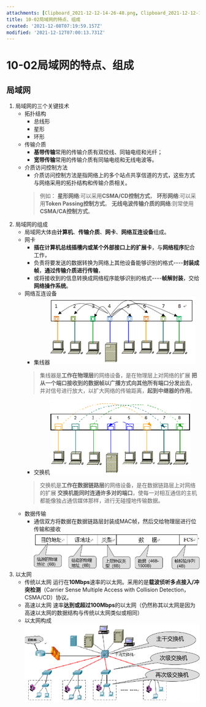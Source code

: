 ```yaml
---
attachments: [Clipboard_2021-12-12-14-26-48.png, Clipboard_2021-12-12-14-26-49.png, Clipboard_2021-12-12-14-26-51.png, Clipboard_2021-12-12-14-27-01.png, Clipboard_2021-12-12-14-34-46.png, Clipboard_2021-12-12-14-47-07.png]
title: 10-02局域网的特点、组成
created: '2021-12-08T07:19:59.157Z'
modified: '2021-12-12T07:00:13.731Z'
---
```


# 10-02局域网的特点、组成
## 局域网
1. 局域网的三个关键技术
    * 拓扑结构
       + 总线形
       + 星形
       + 环形
    * 传输介质
      + **基带传输**常用的传输介质有双绞线、同轴电缆和光纤；
      + **宽带传输**常用的传输介质有同轴电缆和无线电波等。
    * 介质访问控制方法
        * 介质访问控制方法是指网络上的多个站点共享信道的方式，这些方式与网络采用的拓扑结构和传输介质相关。
        > 例如：
        **星形网络**:可以采用**CSMA/CD控制方式**，
        **环形网络**:可以采用**Token Passing控制方式**。
        **无线电波传输介质的网络**:则常使用**CSMA/CA控制方式**。
2. 局域网的组成
    * 局域网大体由**计算机**、**传输介质**、**网卡**、**网络互连设备**组成。
    * 网卡
        + **插在计算机总线插槽内或某个外部接口上的扩展卡**，与**网络程序**配合工作，
        + 负责将要发送的数据转换为网络上其他设备能够识别的格式----**封装成帧**，**通过传输介质进行传输**，
        + 或将接收到的信息转换成网络程序能够识别的格式----**帧解封装**，交给**网络操作系统**。
    * 网络互连设备
        + 集线器![](../attachments/Clipboard_2021-12-12-14-26-51.png)
        >集线器是**工作在物理层**的网络设备，是在物理层上对网络的扩展
        **把从一个端口接收到的数据帧以广播方式向其他所有端口分发出去**，并对信号进行放大，以扩大网络的传输距离，**起到中继器的作用**。
        + 交换机![](../attachments/Clipboard_2021-12-12-14-27-01.png)
        >交换机是**工作在数据链路层**的网络设备，是在数据链路层上对网络的扩展
        **交换机能同时连通许多对的端口**，使每一对相互通信的主机都能像独占通信媒体那样，进行无碰撞地传输数据。
    * 数据传输
       + 通信双方将数据在数据链路层封装成MAC帧，然后交给物理层进行位传输和接收
       ![](../attachments/Clipboard_2021-12-12-14-34-46.png)
3. 以太网
    * 传统以太网 运行在**10Mbps**速率的以太网。采用的是**载波侦听多点接入/冲突检测**（Carrier Sense Multiple Access with Collision Detection，CSMA/CD）协议。
    * 高速以太网 速率**达到或超过100Mbps**的以太网（仍然称其以太网是因为高速以太网的数据结构与传统以太网类似或相同）
    * 以太网构成![](../attachments/Clipboard_2021-12-12-14-47-07.png)


